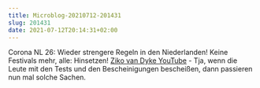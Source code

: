 ```yaml
---
title: Microblog-20210712-201431
slug: 201431
date: 2021-07-12T20:14:31+02:00
---
```


Corona NL 26: Wieder strengere Regeln in den Niederlanden! Keine Festivals mehr, alle: Hinsetzen! [Ziko van Dyke YouTube](https://www.youtube.com/watch?v=J6PNaH_QpzI) - Tja, wenn die Leute mit den Tests und den Bescheinigungen bescheißen, dann passieren nun mal solche Sachen.
